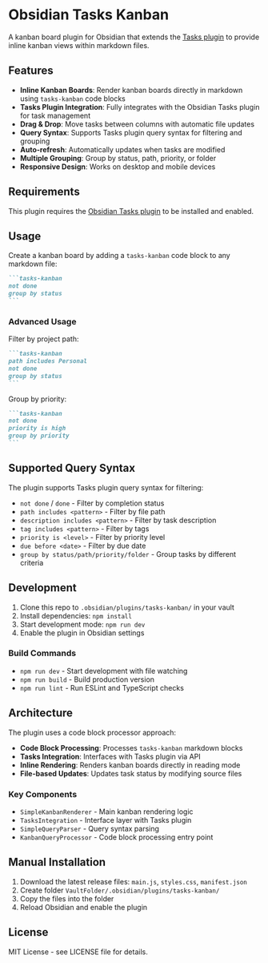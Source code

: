 # Obsidian Tasks Kanban

A kanban board plugin for Obsidian that extends the [Tasks plugin](https://github.com/obsidian-tasks-group/obsidian-tasks) to provide inline kanban views within markdown files.

## Features

- **Inline Kanban Boards**: Render kanban boards directly in markdown using `tasks-kanban` code blocks
- **Tasks Plugin Integration**: Fully integrates with the Obsidian Tasks plugin for task management
- **Drag & Drop**: Move tasks between columns with automatic file updates
- **Query Syntax**: Supports Tasks plugin query syntax for filtering and grouping
- **Auto-refresh**: Automatically updates when tasks are modified
- **Multiple Grouping**: Group by status, path, priority, or folder
- **Responsive Design**: Works on desktop and mobile devices

## Requirements

This plugin requires the [Obsidian Tasks plugin](https://github.com/obsidian-tasks-group/obsidian-tasks) to be installed and enabled.

## Usage

Create a kanban board by adding a `tasks-kanban` code block to any markdown file:

````markdown
```tasks-kanban
not done
group by status
```
````

### Advanced Usage

Filter by project path:
````markdown
```tasks-kanban
path includes Personal
not done
group by status
```
````

Group by priority:
````markdown
```tasks-kanban
not done
priority is high
group by priority
```
````

## Supported Query Syntax

The plugin supports Tasks plugin query syntax for filtering:

- `not done` / `done` - Filter by completion status
- `path includes <pattern>` - Filter by file path
- `description includes <pattern>` - Filter by task description
- `tag includes <pattern>` - Filter by tags
- `priority is <level>` - Filter by priority level
- `due before <date>` - Filter by due date
- `group by status/path/priority/folder` - Group tasks by different criteria

## Development

1. Clone this repo to `.obsidian/plugins/tasks-kanban/` in your vault
2. Install dependencies: `npm install`
3. Start development mode: `npm run dev`
4. Enable the plugin in Obsidian settings

### Build Commands

- `npm run dev` - Start development with file watching
- `npm run build` - Build production version
- `npm run lint` - Run ESLint and TypeScript checks

## Architecture

The plugin uses a code block processor approach:

- **Code Block Processing**: Processes `tasks-kanban` markdown blocks
- **Tasks Integration**: Interfaces with Tasks plugin via API
- **Inline Rendering**: Renders kanban boards directly in reading mode
- **File-based Updates**: Updates task status by modifying source files

### Key Components

- `SimpleKanbanRenderer` - Main kanban rendering logic
- `TasksIntegration` - Interface layer with Tasks plugin
- `SimpleQueryParser` - Query syntax parsing
- `KanbanQueryProcessor` - Code block processing entry point

## Manual Installation

1. Download the latest release files: `main.js`, `styles.css`, `manifest.json`
2. Create folder `VaultFolder/.obsidian/plugins/tasks-kanban/`
3. Copy the files into the folder
4. Reload Obsidian and enable the plugin

## License

MIT License - see LICENSE file for details.